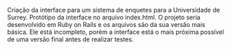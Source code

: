 Criação da interface para um sistema de enquetes para a Universidade de Surrey. Protótipo da interface no arquivo index.html.
O projeto seria desenvolvido em Ruby on Rails e os arquivos são da sua versão mais básica. Ele está incompleto, porém a interface está o mais próxima possível de uma versão final antes de realizar testes.
